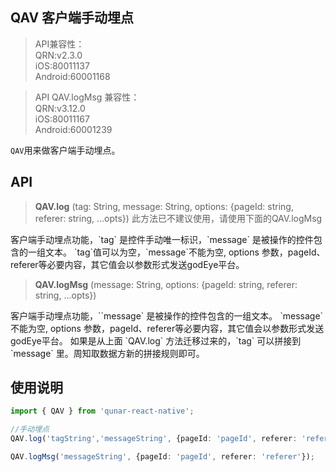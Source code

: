 ## QAV 客户端手动埋点

> API兼容性：   
> QRN:v2.3.0      
> iOS:80011137   
> Android:60001168   

> API QAV.logMsg 兼容性：   
> QRN:v3.12.0      
> iOS:80011167   
> Android:60001239   


`QAV`用来做客户端手动埋点。

## API

<blockquote class="api">
<strong>QAV.log</strong>
<span>(tag: String, message: String, options: {pageId: string, referer: string, ...opts}) 此方法已不建议使用，请使用下面的QAV.logMsg</span>
</blockquote>
客户端手动埋点功能，`tag` 是控件手动唯一标识，`message` 是被操作的控件包含的一组文本。    
`tag`值可以为空，`message`不能为空, options 参数，pageId、referer等必要内容，其它值会以参数形式发送godEye平台。
<!-- 这个手动埋点数据将会和其他的埋点数据用 `^` 拼接起来。 -->

<!-- `tag` 的生成格式如下：
<div align="middle">
<img src="images/api-QAV-tag.png" width="1000"   />
</div> -->

<blockquote class="api">
<strong>QAV.logMsg</strong>
<span>(message: String, options: {pageId: string, referer: string, ...opts})</span>
</blockquote>
客户端手动埋点功能，``message` 是被操作的控件包含的一组文本。    
`message`不能为空, options 参数，pageId、referer等必要内容，其它值会以参数形式发送godEye平台。  
如果是从上面 `QAV.log` 方法迁移过来的，`tag` 可以拼接到 `message` 里。周知取数据方新的拼接规则即可。  

## 使用说明

```typescript
import { QAV } from 'qunar-react-native';

//手动埋点
QAV.log('tagString','messageString', {pageId: 'pageId', referer: 'referer'}); //此方法已不建议使用，后续请使用下面的方法

QAV.logMsg('messageString', {pageId: 'pageId', referer: 'referer'});
```
